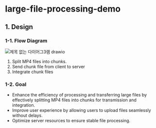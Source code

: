 # large-file-processing-demo
## 1. Design
### 1-1. Flow Diagram
![제목 없는 다이어그3램 drawio](https://github.com/user-attachments/assets/8ee0fb02-1bfc-49c3-846d-ea2f838cebce)

1. Split MP4 files into chunks.
2. Send chunk file from client to server
3. Integrate chunk files

### 1-2. Goal
- Enhance the efficiency of processing and transferring large files by effectively splitting MP4 files into chunks for transmission and integration.
- Improve user experience by allowing users to upload files seamlessly without delays.
- Optimize server resources to ensure stable file processing.
